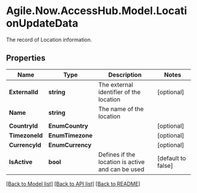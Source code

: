# Agile.Now.AccessHub.Model.LocationUpdateData
The record of Location information.

## Properties

Name | Type | Description | Notes
------------ | ------------- | ------------- | -------------
**ExternalId** | **string** | The external identifier of the location | [optional] 
**Name** | **string** | The name of the location | 
**CountryId** | **EnumCountry** |  | [optional] 
**TimezoneId** | **EnumTimezone** |  | [optional] 
**CurrencyId** | **EnumCurrency** |  | [optional] 
**IsActive** | **bool** | Defines if the location is active and can be used | [default to false]
[[Back to Model list]](../README.md#documentation-for-models) [[Back to API list]](../README.md#documentation-for-api-endpoints) [[Back to README]](../README.md)

